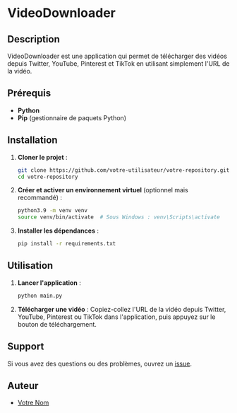 
# VideoDownloader

## Description

VideoDownloader est une application qui permet de télécharger des vidéos depuis Twitter, YouTube, Pinterest et TikTok en utilisant simplement l'URL de la vidéo.

## Prérequis

- **Python**
- **Pip** (gestionnaire de paquets Python)

## Installation

1. **Cloner le projet** :
   ```bash
   git clone https://github.com/votre-utilisateur/votre-repository.git
   cd votre-repository
   ```

2. **Créer et activer un environnement virtuel** (optionnel mais recommandé) :
   ```bash
   python3.9 -m venv venv
   source venv/bin/activate  # Sous Windows : venv\Scripts\activate
   ```

3. **Installer les dépendances** :
   ```bash
   pip install -r requirements.txt
   ```

## Utilisation

1. **Lancer l'application** :
   ```bash
   python main.py
   ```

2. **Télécharger une vidéo** : Copiez-collez l'URL de la vidéo depuis Twitter, YouTube, Pinterest ou TikTok dans l'application, puis appuyez sur le bouton de téléchargement.

## Support

Si vous avez des questions ou des problèmes, ouvrez un [issue](https://github.com/votre-utilisateur/votre-repository/issues).

## Auteur

- [Votre Nom](https://github.com/votre-utilisateur)
